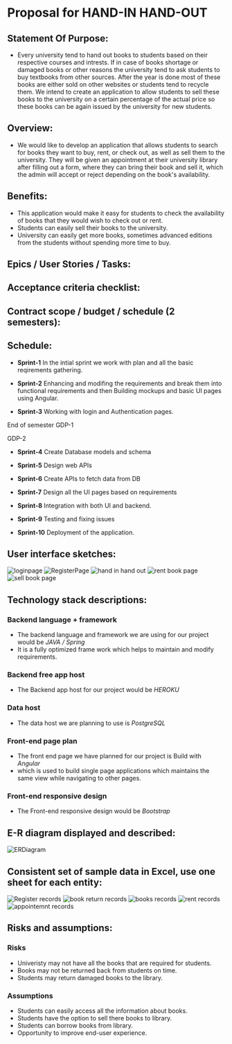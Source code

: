 # Proposal for HAND-IN HAND-OUT
## Statement Of Purpose:
- Every university tend to hand out books to students based on their respective courses and intrests. If in case of books shortage or damaged books or other reasons the university tend to ask students to buy textbooks from other sources. After the year is done most of these books are either sold on other websites or students tend to recycle them. We intend to create an application to allow students to sell these books to the university on a certain percentage of the actual price so these books can be again issued by the university for new students.

 ## Overview:
 - We would like to develop an application that allows students to search for books they want to buy, rent, or check out, as well as sell them to the university. They will be given an appointment at their university library after filling out a form, where they can bring their book and sell it, which the admin will accept or reject depending on the book's availability.
 
 ## Benefits:
- This application would make it easy for students to check the availability of books that they would wish to check out or rent.
- Students can easily sell their books to the university.
- University can easily get more books, sometimes advanced editions from the students without spending more time to buy.

## Epics / User Stories / Tasks:

## Acceptance criteria checklist:

## Contract scope / budget / schedule (2 semesters):


## Schedule:

 - **Sprint-1** In the intial sprint we work with plan and all the basic reqirements gathering. 

- **Sprint-2** Enhancing and modifing the requirements and break them into functional requirements and then Building mockups and basic UI pages using Angular.

- **Sprint-3** Working with login and Authentication pages.

 End of semester GDP-1

 GDP-2 

 - **Sprint-4** Create Database models and schema

 - **Sprint-5** Design web APIs

 - **Sprint-6** Create APIs to fetch data from DB

 - **Sprint-7** Design all the UI pages based on requirements

 - **Sprint-8** Integration with both UI and backend.

 - **Sprint-9** Testing and fixing issues

 - **Sprint-10** Deployment of the application.
 

## User interface sketches:
![](Images/LoginPage.png "loginpage")
![](Images/Register.png "RegisterPage ")
![](Images/submitimage.jpg "hand in hand out")
![](Images/Rentbooks.jpg "rent book page")
![](Images/sellbooks.jpg "sell book page")

## Technology stack descriptions:

### Backend language + framework 
- The backend language and framework we are using for our project would be *JAVA / Spring*
- It is a fully optimized frame work which helps to maintain and modify requirements.

### Backend free app host 
- The Backend app host for our project would be *HEROKU*
### Data host 
- The data host we are planning to use is *PostgreSQL*
### Front-end page plan 
- The front end page we have planned for our project is Build with *Angular*
- which is used to build single page applications which maintains the same view while navigating to other pages.  
### Front-end responsive design 
- The Front-end responsive design would be *Bootstrap*

## E-R diagram displayed and described:
![](ERDiagram.png "ERDiagram")

## Consistent set of sample data in Excel, use one sheet for each entity:
![](Images/Registersheet.png " Register records")
![](Images/BookReturns.png "book return records ")
![](Images/Books.png " books records")
![](Images/RentRecords.png "rent records ")
![](Images/Appointment.png " appointemnt records")
## Risks and assumptions:
### Risks
- Univeristy may not have all the books that are required for students.
- Books may not be returned back from students on time.
- Students may return damaged books to the library.
### Assumptions
- Students can easily access all the information about books.
- Students have the option to sell there books to library.
- Students can borrow books from library.
- Opportunity to improve end-user experience.






